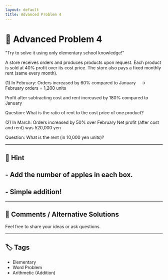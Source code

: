 ```yaml
---
layout: default
title: Advanced Problem 4
---
```


# 🧮 Advanced Problem 4

"Try to solve it using only elementary school knowledge!"

A store receives orders and produces products upon request.
Each product is sold at 40% profit over its cost price.
The store also pays a fixed monthly rent (same every month).

(1) In February:
Orders increased by 60% compared to January
 → February orders = 1,200 units

Profit after subtracting cost and rent increased by 180% compared to January

Question:
What is the ratio of rent to the cost price of one product?

(2) In March:
Orders increased by 50% over February
Net profit (after cost and rent) was 520,000 yen

Question:
What is the rent (in 10,000 yen units)?


---

## 📝 Hint

## - Add the number of apples in each box.
## - Simple addition!

---

## 💬 Comments / Alternative Solutions

Feel free to share your ideas or ask questions.

---

## 🏷 Tags

- Elementary 
- Word Problem  
- Arithmetic (Addition)
